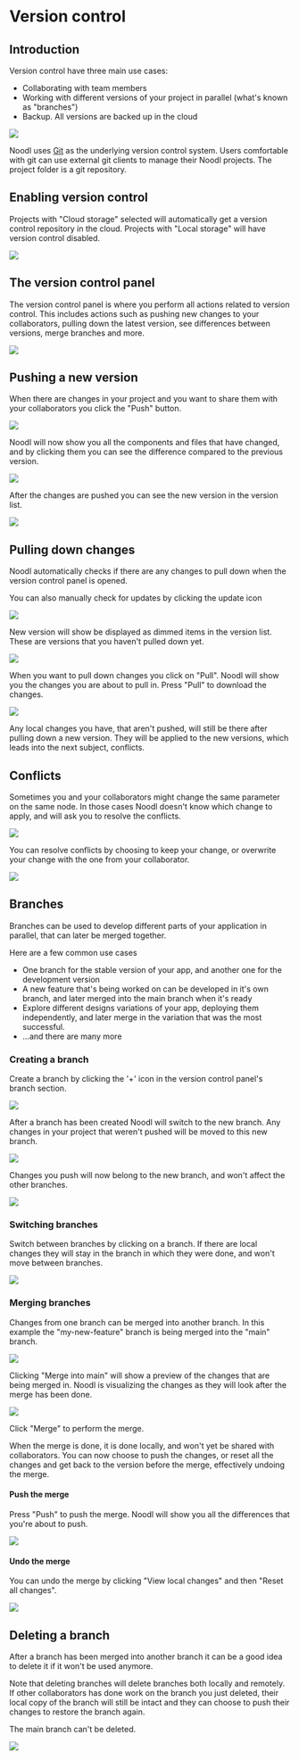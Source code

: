 # Version control

## Introduction

Version control have three main use cases:

-   Collaborating with team members
-   Working with different versions of your project in parallel (what's known as "branches")
-   Backup. All versions are backed up in the cloud

<div class="ndl-image-with-background s">

![](intro.png)

</div>

Noodl uses [Git](https://git-scm.com) as the underlying version control system. Users comfortable with git can use external git clients to manage their Noodl projects. The project folder is a git repository.

## Enabling version control

Projects with "Cloud storage" selected will automatically get a version control repository in the cloud. Projects with "Local storage" will have version control disabled.

<div class="ndl-image-with-background">

![](create-project.png)

</div>

## The version control panel

The version control panel is where you perform all actions related to version control. This includes actions such as pushing new changes to your collaborators, pulling down the latest version, see differences between versions, merge branches and more.

<div class="ndl-image-with-background">

![](initial-state.png)

</div>

## Pushing a new version

When there are changes in your project and you want to share them with your collaborators you click the "Push" button.

<div class="ndl-image-with-background">

![](status-push.png)

</div>

Noodl will now show you all the components and files that have changed, and by clicking them you can see the difference compared to the previous version.

<div class="ndl-image-with-background l">

![](first-push.png)

</div>

After the changes are pushed you can see the new version in the version list.

<div class="ndl-image-with-background">

![](after-first-push.png)

</div>

## Pulling down changes

Noodl automatically checks if there are any changes to pull down when the version control panel is opened.

You can also manually check for updates by clicking the update icon

<div class="ndl-image-with-background">

![](update.png)

</div>

New version will show be displayed as dimmed items in the version list. These are versions that you haven't pulled down yet.

<div class="ndl-image-with-background">

![](first-pull.png)

</div>

When you want to pull down changes you click on "Pull". Noodl will show you the changes you are about to pull in. Press "Pull" to download the changes.

<div class="ndl-image-with-background l">

![](first-pull-state.png)

</div>

Any local changes you have, that aren't pushed, will still be there after pulling down a new version. They will be applied to the new versions, which leads into the next subject, conflicts.

## Conflicts

Sometimes you and your collaborators might change the same parameter on the same node. In those cases Noodl doesn't know which change to apply, and will ask you to resolve the conflicts.

<div class="ndl-image-with-background l">

![](conflicts.png)

</div>

You can resolve conflicts by choosing to keep your change, or overwrite your change with the one from your collaborator.

<div class="ndl-image-with-background l">

![](conflicts-resolve.png)

</div>

## Branches

Branches can be used to develop different parts of your application in parallel, that can later be merged together.

Here are a few common use cases

-   One branch for the stable version of your app, and another one for the development version
-   A new feature that's being worked on can be developed in it's own branch, and later merged into the main branch when it's ready
-   Explore different designs variations of your app, deploying them independently, and later merge in the variation that was the most successful.
-   ...and there are many more

### Creating a branch

Create a branch by clicking the '+' icon in the version control panel's branch section.

<div class="ndl-image-with-background">

![](branch-create.png)

</div>

After a branch has been created Noodl will switch to the new branch. Any changes in your project that weren't pushed will be moved to this new branch.

<div class="ndl-image-with-background">

![](branch-created.png)

</div>

Changes you push will now belong to the new branch, and won't affect the other branches.

<div class="ndl-image-with-background l">

![](branch-push.png)

</div>

### Switching branches

Switch between branches by clicking on a branch. If there are local changes they will stay in the branch in which they were done, and won't move between branches.

<div class="ndl-image-with-background l">

![](switch-branch.gif)

</div>

### Merging branches

Changes from one branch can be merged into another branch. In this example the "my-new-feature" branch is being merged into the "main" branch.

<div class="ndl-image-with-background">

![](merge-1.png)

</div>

Clicking "Merge into main" will show a preview of the changes that are being merged in. Noodl is visualizing the changes as they will look after the merge has been done.

<div class="ndl-image-with-background l">

![](merge-2.png)

</div>

Click "Merge" to perform the merge.

When the merge is done, it is done locally, and won't yet be shared with collaborators. You can now choose to push the changes, or reset all the changes and get back to the version before the merge, effectively undoing the merge.

#### Push the merge

Press "Push" to push the merge. Noodl will show you all the differences that you're about to push.

<div class="ndl-image-with-background">

![](merge-push.png)

</div>

#### Undo the merge

You can undo the merge by clicking "View local changes" and then "Reset all changes".

<div class="ndl-image-with-background">

![](merge-reset.png)

</div>

## Deleting a branch

After a branch has been merged into another branch it can be a good idea to delete it if it won't be used anymore.

Note that deleting branches will delete branches both locally and remotely. If other collaborators has done work on the branch you just deleted, their local copy of the branch will still be intact and they can choose to push their changes to restore the branch again.

The main branch can't be deleted.

<div class="ndl-image-with-background">

![](branch-delete.png)

</div>
